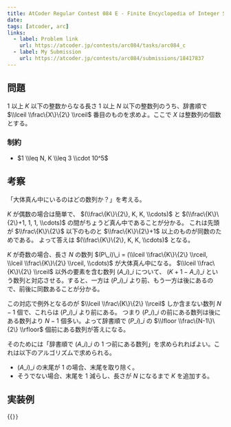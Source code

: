 ```yaml
---
title: AtCoder Regular Contest 084 E - Finite Encyclopedia of Integer Sequences
date:
tags: [atcoder, arc]
links:
  - label: Problem link
    url: https://atcoder.jp/contests/arc084/tasks/arc084_c
  - label: My Submission
    url: https://atcoder.jp/contests/arc084/submissions/18417837
---
```


## 問題

$1$ 以上 $K$ 以下の整数からなる長さ $1$ 以上 $N$ 以下の整数列のうち、辞書順で $\\lceil \\frac\{X\}\{2\} \\rceil$ 番目のものを求めよ。ここで $X$ は整数列の個数とする。

### 制約

- $1 \\leq N, K \\leq 3 \\cdot 10^5$

## 考察

「大体真ん中にいるのはどの数列か？」を考える。

$K$ が偶数の場合は簡単で、 $(\\frac\{K\}\{2\}, K, K, \\cdots)$ と $(\\frac\{K\}\{2\}+1, 1, 1, \\cdots)$ の間がちょうど真ん中であることが分かる。
これは先頭が $\\frac\{K\}\{2\}$ 以下のものと $\\frac\{K\}\{2\}+1$ 以上のものが同数のためである。
よって答えは $(\\frac\{K\}\{2\}, K, K, \\cdots)$ となる。

$K$ が奇数の場合、長さ $N$ の数列 $(P\_i)\_i = (\\lceil \\frac\{K\}\{2\} \\rceil, \\lceil \\frac\{K\}\{2\} \\rceil, \\cdots)$ が大体真ん中になる。
$\\lceil \\frac\{K\}\{2\} \\rceil$ 以外の要素を含む数列 $(A\_i)\_i$ について、 $(K + 1 - A\_i)\_i$ という数列と対応させる。すると、一方は $(P\_i)\_i$ より前、もう一方は後にあるので、前後に同数あることが分かる。

この対応で例外となるのが $\\lceil \\frac\{K\}\{2\} \\rceil$ しか含まない数列 $N-1$ 個で、これらは $(P\_i)\_i$ より前にある。
つまり $(P\_i)\_i$ の前にある数列は後にある数列より $N-1$ 個多い。よって辞書順で $(P\_i)\_i$ の $\\lfloor \\frac\{N-1\}\{2\} \\rfloor$ 個前にある数列が答えになる。

そのためには「辞書順で $(A\_i)\_i$ の 1 つ前にある数列」を求められればよい。これは以下のアルゴリズムで求められる。

- $(A\_i)\_i$ の末尾が $1$ の場合、末尾を取り除く。
- そうでない場合、末尾を $1$ 減らし、長さが $N$ になるまで $K$ を追加する。

## 実装例

{{<code file="main.cpp" language="cpp">}}
